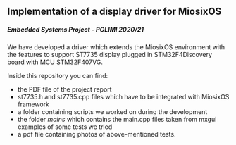 ## Implementation of a display driver for MiosixOS
##### Embedded Systems Project - POLIMI 2020/21

We have developed a driver which extends the MiosixOS environment with the features to support ST7735 display plugged in STM32F4Discovery board with MCU STM32F407VG.

Inside this repository you can find: 
- the PDF file of the project report
- st7735.h and st7735.cpp files which have to be integrated with MiosixOS framework
- a folder containing scripts we worked on during the development
- the folder _mains_ which contains the main.cpp files taken from mxgui examples of some tests we tried
- a pdf file containing photos of above-mentioned tests.

